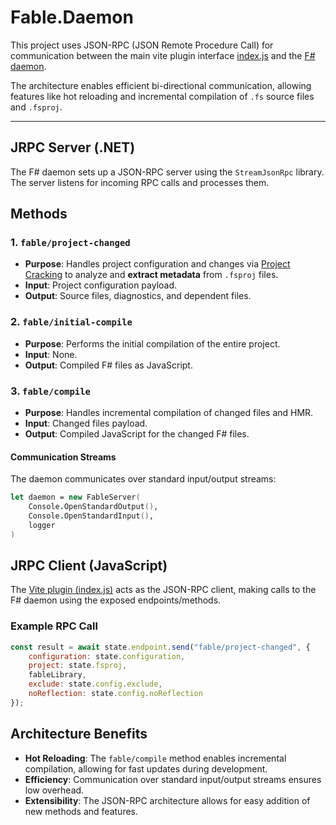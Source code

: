 # Fable.Daemon

This project uses JSON-RPC (JSON Remote Procedure Call) for communication between the main vite plugin interface [index.js](../index.js) and the [F# daemon](./Program.fs).

The architecture enables efficient bi-directional communication, allowing features like hot reloading and incremental compilation of `.fs` source files and `.fsproj`.

---

## JRPC Server (.NET)

The F# daemon sets up a JSON-RPC server using the `StreamJsonRpc` library. The server listens for incoming RPC calls and processes them.

## Methods

### 1. `fable/project-changed`
- **Purpose**: Handles project configuration and changes via [Project Cracking](./CoolCatCracking.fs) to analyze and **extract metadata** from `.fsproj` files.
- **Input**: Project configuration payload.
- **Output**: Source files, diagnostics, and dependent files.

### 2. `fable/initial-compile`
- **Purpose**: Performs the initial compilation of the entire project.
- **Input**: None.
- **Output**: Compiled F# files as JavaScript.

### 3. `fable/compile`
- **Purpose**: Handles incremental compilation of changed files and HMR.
- **Input**: Changed files payload.
- **Output**: Compiled JavaScript for the changed F# files.


#### Communication Streams
The daemon communicates over standard input/output streams:

```fsharp
let daemon = new FableServer(
    Console.OpenStandardOutput(),
    Console.OpenStandardInput(),
    logger
)
```

## JRPC Client (JavaScript)

The [Vite plugin (index.js)](../index.js) acts as the JSON-RPC client, making calls to the F# daemon using the exposed endpoints/methods.

### Example RPC Call

```js
const result = await state.endpoint.send("fable/project-changed", {
    configuration: state.configuration,
    project: state.fsproj,
    fableLibrary,
    exclude: state.config.exclude,
    noReflection: state.config.noReflection
});
```

## Architecture Benefits

- **Hot Reloading**: The `fable/compile` method enables incremental compilation, allowing for fast updates during development.
- **Efficiency**: Communication over standard input/output streams ensures low overhead.
- **Extensibility**: The JSON-RPC architecture allows for easy addition of new methods and features.


